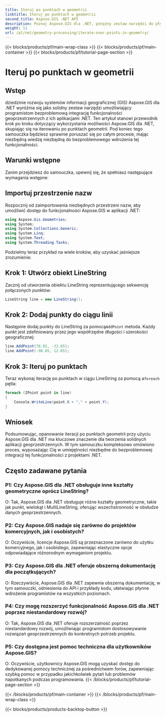```yaml
---
title: Iteruj po punktach w geometrii
linktitle: Iteruj po punktach w geometrii
second_title: Aspose.GIS .NET API
description: Poznaj Aspose.GIS dla .NET, potężny zestaw narzędzi do płynnej integracji funkcjonalności geoprzestrzennych z aplikacjami .NET.
weight: 11
url: /pl/net/geometry-processing/iterate-over-points-in-geometry/
---
```


{{< blocks/products/pf/main-wrap-class >}}
{{< blocks/products/pf/main-container >}}
{{< blocks/products/pf/tutorial-page-section >}}

# Iteruj po punktach w geometrii

## Wstęp

dziedzinie rozwoju systemów informacji geograficznej (GIS) Aspose.GIS dla .NET wyróżnia się jako solidny zestaw narzędzi umożliwiający programistom bezproblemową integrację funkcjonalności geoprzestrzennych z ich aplikacjami .NET. Ten artykuł stanowi przewodnik krok po kroku dotyczący wykorzystania możliwości Aspose.GIS dla .NET, skupiając się na iterowaniu po punktach geometrii. Pod koniec tego samouczka będziesz sprawnie poruszać się po całym procesie, mając niezbędną wiedzę niezbędną do bezproblemowego wdrożenia tej funkcjonalności.

## Warunki wstępne

Zanim przejdziesz do samouczka, upewnij się, że spełniasz następujące wymagania wstępne:

## Importuj przestrzenie nazw

Rozpocznij od zaimportowania niezbędnych przestrzeni nazw, aby umożliwić dostęp do funkcjonalności Aspose.GIS w aplikacji .NET:

```csharp
using Aspose.Gis.Geometries;
using System;
using System.Collections.Generic;
using System.Linq;
using System.Text;
using System.Threading.Tasks;
```

Podzielmy teraz przykład na wiele kroków, aby uzyskać jaśniejsze zrozumienie:

## Krok 1: Utwórz obiekt LineString

Zacznij od utworzenia obiektu LineString reprezentującego sekwencję połączonych punktów:

```csharp
LineString line = new LineString();
```

## Krok 2: Dodaj punkty do ciągu linii

 Następnie dodaj punkty do LineString za pomocą`AddPoint` metoda. Każdy punkt jest zdefiniowany przez jego współrzędne długości i szerokości geograficznej:

```csharp
line.AddPoint(78.65, -32.65);
line.AddPoint(-98.65, 12.65);
```

## Krok 3: Iteruj po punktach

Teraz wykonaj iterację po punktach w ciągu LineString za pomocą a`foreach` pętla:

```csharp
foreach (IPoint point in line)
{
    Console.WriteLine(point.X + "," + point.Y);
}
```

## Wniosek

Podsumowując, opanowanie iteracji po punktach geometrii przy użyciu Aspose.GIS dla .NET ma kluczowe znaczenie dla tworzenia solidnych aplikacji geoprzestrzennych. W tym samouczku kompleksowo omówiono proces, wyposażając Cię w umiejętności niezbędne do bezproblemowej integracji tej funkcjonalności z projektami .NET.

## Często zadawane pytania

### P1: Czy Aspose.GIS dla .NET obsługuje inne kształty geometryczne oprócz LineString?

O: Tak, Aspose.GIS dla .NET obsługuje różne kształty geometryczne, takie jak punkt, wielokąt i MultiLineString, oferując wszechstronność w obsłudze danych geoprzestrzennych.

### P2: Czy Aspose.GIS nadaje się zarówno do projektów komercyjnych, jak i osobistych?

O: Oczywiście, licencje Aspose.GIS są przeznaczone zarówno do użytku komercyjnego, jak i osobistego, zapewniając elastyczne opcje odpowiadające różnorodnym wymaganiom projektu.

### P3: Czy Aspose.GIS dla .NET oferuje obszerną dokumentację dla początkujących?

O: Rzeczywiście, Aspose.GIS dla .NET zapewnia obszerną dokumentację, w tym samouczki, odniesienia do API i przykłady kodu, ułatwiając płynne wdrożenie programistów na wszystkich poziomach.

### P4: Czy mogę rozszerzyć funkcjonalność Aspose.GIS dla .NET poprzez niestandardowy rozwój?

O: Tak, Aspose.GIS dla .NET oferuje rozszerzalność poprzez niestandardowy rozwój, umożliwiając programistom dostosowywanie rozwiązań geoprzestrzennych do konkretnych potrzeb projektu.

### P5: Czy dostępna jest pomoc techniczna dla użytkowników Aspose.GIS?

O: Oczywiście, użytkownicy Aspose.GIS mogą uzyskać dostęp do dedykowanej pomocy technicznej za pośrednictwem forów, zapewniając szybką pomoc w przypadku jakichkolwiek pytań lub problemów napotkanych podczas programowania.
{{< /blocks/products/pf/tutorial-page-section >}}

{{< /blocks/products/pf/main-container >}}
{{< /blocks/products/pf/main-wrap-class >}}

{{< blocks/products/products-backtop-button >}}
